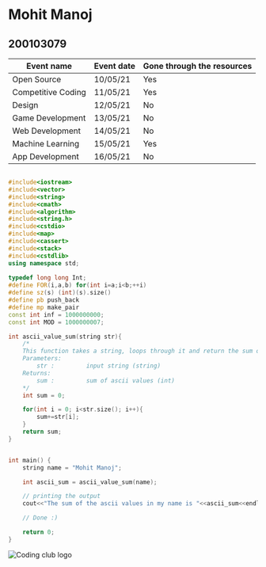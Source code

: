 # Mohit Manoj
## 200103079


Event name | Event date | Gone through the resources
--- | --- | ---
Open Source | 10/05/21 | Yes 
Competitive Coding | 11/05/21 | Yes
Design | 12/05/21 | No
Game Development | 13/05/21 | No
Web Development | 14/05/21 | No
Machine Learning | 15/05/21 | Yes
App Development | 16/05/21 | No




```C++

#include<iostream>
#include<vector>
#include<string>
#include<cmath>
#include<algorithm>
#include<string.h>
#include<cstdio>
#include<map>
#include<cassert>
#include<stack>
#include<cstdlib>
using namespace std;
 
typedef long long Int;
#define FOR(i,a,b) for(int i=a;i<b;++i)
#define sz(s) (int)(s).size()
#define pb push_back
#define mp make_pair
const int inf = 1000000000;
const int MOD = 1000000007;

int ascii_value_sum(string str){
    /*
    This function takes a string, loops through it and return the sum of the ascii values
    Parameters:
        str :         input string (string)
    Returns:
        sum :         sum of ascii values (int)
    */
    int sum = 0;

    for(int i = 0; i<str.size(); i++){
        sum+=str[i];
    }
    return sum;
}


int main() {
    string name = "Mohit Manoj";

    int ascii_sum = ascii_value_sum(name);

    // printing the output
    cout<<"The sum of the ascii values in my name is "<<ascii_sum<<endl;

    // Done :)

    return 0;
}

```


![Coding club logo](https://github.com/lolzone13/open_source_submission/blob/main/coding-club%20logo.png "Coding club Logo")
